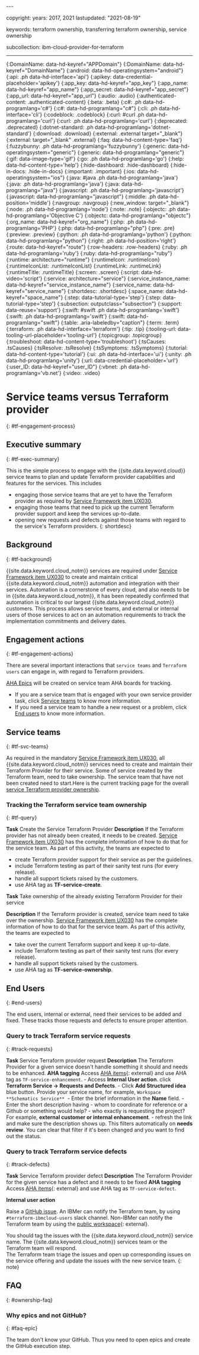 <staging>
---

copyright:
  years: 2017, 2021
lastupdated: "2021-08-19"

keywords: terraform ownership, transferring terraform ownership, service ownership

subcollection: ibm-cloud-provider-for-terraform

---

{:DomainName: data-hd-keyref="APPDomain"}
{:DomainName: data-hd-keyref="DomainName"}
{:android: data-hd-operatingsystem="android"}
{:api: .ph data-hd-interface='api'}
{:apikey: data-credential-placeholder='apikey'}
{:app_key: data-hd-keyref="app_key"}
{:app_name: data-hd-keyref="app_name"}
{:app_secret: data-hd-keyref="app_secret"}
{:app_url: data-hd-keyref="app_url"}
{:audio: .audio}
{:authenticated-content: .authenticated-content}
{:beta: .beta}
{:c#: .ph data-hd-programlang='c#'}
{:c#: data-hd-programlang="c#"}
{:cli: .ph data-hd-interface='cli'}
{:codeblock: .codeblock}
{:curl: #curl .ph data-hd-programlang='curl'}
{:curl: .ph data-hd-programlang='curl'}
{:deprecated: .deprecated}
{:dotnet-standard: .ph data-hd-programlang='dotnet-standard'}
{:download: .download}
{:external: .external target="_blank"}
{:external: target="_blank" .external}
{:faq: data-hd-content-type='faq'}
{:fuzzybunny: .ph data-hd-programlang='fuzzybunny'}
{:generic: data-hd-operatingsystem="generic"}
{:generic: data-hd-programlang="generic"}
{:gif: data-image-type='gif'}
{:go: .ph data-hd-programlang='go'}
{:help: data-hd-content-type='help'}
{:hide-dashboard: .hide-dashboard}
{:hide-in-docs: .hide-in-docs}
{:important: .important}
{:ios: data-hd-operatingsystem="ios"}
{:java: #java .ph data-hd-programlang='java'}
{:java: .ph data-hd-programlang='java'}
{:java: data-hd-programlang="java"}
{:javascript: .ph data-hd-programlang='javascript'}
{:javascript: data-hd-programlang="javascript"}
{:middle: .ph data-hd-position='middle'}
{:navgroup: .navgroup}
{:new_window: target="_blank"}
{:node: .ph data-hd-programlang='node'}
{:note: .note}
{:objectc: .ph data-hd-programlang='Objective C'}
{:objectc: data-hd-programlang="objectc"}
{:org_name: data-hd-keyref="org_name"}
{:php: .ph data-hd-programlang='PHP'}
{:php: data-hd-programlang="php"}
{:pre: .pre}
{:preview: .preview}
{:python: .ph data-hd-programlang='python'}
{:python: data-hd-programlang="python"}
{:right: .ph data-hd-position='right'}
{:route: data-hd-keyref="route"}
{:row-headers: .row-headers}
{:ruby: .ph data-hd-programlang='ruby'}
{:ruby: data-hd-programlang="ruby"}
{:runtime: architecture="runtime"}
{:runtimeIcon: .runtimeIcon}
{:runtimeIconList: .runtimeIconList}
{:runtimeLink: .runtimeLink}
{:runtimeTitle: .runtimeTitle}
{:screen: .screen}
{:script: data-hd-video='script'}
{:service: architecture="service"}
{:service_instance_name: data-hd-keyref="service_instance_name"}
{:service_name: data-hd-keyref="service_name"}
{:shortdesc: .shortdesc}
{:space_name: data-hd-keyref="space_name"}
{:step: data-tutorial-type='step'}
{:step: data-tutorial-type='step'} 
{:subsection: outputclass="subsection"}
{:support: data-reuse='support'}
{:swift: #swift .ph data-hd-programlang='swift'}
{:swift: .ph data-hd-programlang='swift'}
{:swift: data-hd-programlang="swift"}
{:table: .aria-labeledby="caption"}
{:term: .term}
{:terraform: .ph data-hd-interface='terraform'}
{:tip: .tip}
{:tooling-url: data-tooling-url-placeholder='tooling-url'}
{:topicgroup: .topicgroup}
{:troubleshoot: data-hd-content-type='troubleshoot'}
{:tsCauses: .tsCauses}
{:tsResolve: .tsResolve}
{:tsSymptoms: .tsSymptoms}
{:tutorial: data-hd-content-type='tutorial'}
{:ui: .ph data-hd-interface='ui'}
{:unity: .ph data-hd-programlang='unity'}
{:url: data-credential-placeholder='url'}
{:user_ID: data-hd-keyref="user_ID"}
{:vbnet: .ph data-hd-programlang='vb.net'}
{:video: .video}


# Service teams versus Terraform provider
{: #tf-engagement-process}


## Executive summary
{: #tf-exec-summary}

This is the simple process to engage with the {{site.data.keyword.cloud}} service teams to plan and update Terraform provider capabilities and features for the services. This includes 
- engaging those service teams that are yet to have the Terraform provider as required by [Service Framework item UX030](/docs/service-framework?topic=service-framework-one-cloud-3q20-updates#currency3q20-ux030-terraform-provider). 
- engaging those teams that need to pick up the current Terraform provider support and keep the services up-to-date.
- opening new requests and defects against those teams with regard to the service's Terraform providers.
{: shortdesc}

## Background
{: #tf-background}

{{site.data.keyword.cloud_notm}} services are required under [Service Framework item UX030](/docs/service-framework?topic=service-framework-one-cloud-3q20-updates#currency3q20-ux030-terraform-provider) to create and maintain critical {{site.data.keyword.cloud_notm}} automation and integration with their services. 
Automation is a cornerstone of every cloud, and also needs to be in {{site.data.keyword.cloud_notm}}, it has been repeatedly confirmed that automation is critical to our largest {{site.data.keyword.cloud_notm}} customers. This  process allows service teams, and external or internal users of those services to act on an automation requirements to track the implementation commitments and delivery dates.

## Engagement actions
{: #tf-engagement-actions}

There are several important interactions that `service teams` and `Terraform users` can engage in, with regard to Terraform providers. 

[AHA Epics](https://bigblue.aha.io/bookmarks/idea_grids/6978999499627562927/6978999940899169319) will be created on service team AHA boards for tracking.

- If you are a service team that is engaged with your own service provider task, click [Service teams](#tf-svc-teams) to know more information.
- If you need a service team to handle a new request or a problem, click [End users](#end-users) to know more information.

## Service teams
{: #tf-svc-teams}

As required in the mandatory [Service Framework item UX030](/docs/service-framework?topic=service-framework-one-cloud-3q20-updates#currency3q20-ux030-terraform-provider), all {{site.data.keyword.cloud_notm}} services need to create and maintain their Terraform Provider for their service. Some of service created by the Terraform team, need to take ownership. The service team that have not been created need to start.Here is the current tracking page for the overall [service Terraform provider ownership](/docs/ibm-cloud-provider-for-terraform?topic=ibm-cloud-provider-for-terraform-adopting-terraform-provider-in-the-service).

### Tracking the Terraform service team ownership
{: #tf-query}

**Task** Create the Service Terraform Provider
**Description** If the Terraform provider has not already been created, it needs to be created. [Service Framework item UX030](/docs/service-framework?topic=service-framework-one-cloud-3q20-updates#currency3q20-ux030-terraform-provider) has the complete information of how to do that for the service team. As part of this activity, the teams are expected to
- create Terraform provider support for their service as per the guidelines.
- include Terraform testing as part of their sanity test runs (for every release).
- handle all support tickets raised by the customers.
- use AHA tag as **TF-service-create**.

**Task** Take ownership of the already existing Terraform Provider for their service

**Description** If the Terraform provider is created, service team need to take over the ownership. [Service Framework item UX030](/docs/service-framework?topic=service-framework-one-cloud-3q20-updates#currency3q20-ux030-terraform-provider) has the complete information of how to do that for the service team. As part of this activity, the teams are expected to
- take over the current Terraform support and keep it up-to-date.
- include Terraform testing as part of their sanity test runs (for every release).
- handle all support tickets raised by the customers. 
- use AHA tag as **TF-service-ownership**.

## End Users
{: #end-users}

The end users, internal or external, need their services to be added and fixed. These tracks those requests and defects to ensure proper attention.

### Query to track Terraform service requests
{: #track-requests}

**Task** Service Terraform provider request
**Description** The Terraform Provider for a given service doesn't handle something it should and needs to be enhanced.
**AHA tagging** Access [AHA items](https://bigblue.aha.io/bookmarks/idea_grids/6978999499627562927/6978999940899169319){: external} and use AHA tag as `TF-service-enhancement`.
    - Access **Internal User action**. click  **Terraform Service -> Requests and Defects**.
    - Click **Add Structured idea** blue button. Provide your service name, for example, `Workspace **Schematics Service**` 
    - Enter the brief information in the **Name** field.
    - Enter the short description having
        - whom to coordinate for reference or a Github or something would help?
        - who exactly is requesting the project? For example, **external customer or internal enhancement**. 
        - refresh the link and make sure the description shows up. This filters automatically on **needs review**. You can clear that filter if it's been changed and you want to find out the status.

### Query to track Terraform service defects
{: #track-defects}

**Task** Service Terraform provider defect
**Description** The Terraform Provider for the given service has a defect and it needs to be fixed
**AHA tagging** Access [AHA items](https://bigblue.aha.io/bookmarks/idea_grids/6978999499627562927/6978999940899169319){: external} and use AHA tag as `TF-service-defect`.

**Internal user action**

Raise a [GitHub issue](https://github.com/IBM-Cloud/terraform-provider-ibm/issues). An IBMer can notify the Terraform team, by using  `#terraform-ibmcloud-users` slack channel. Non-IBMer can notify the Terraform team  by using the [public workspace](https://ibm-cloud-schematics.slack.com/archives/C4R15M6SZ.){: external}.

You should tag the issues with the {{site.data.keyword.cloud_notm}} service name. The {{site.data.keyword.cloud_notm}} services team or the Terraform team will respond.<br>
The Terraform team triage the issues and open up corresponding issues on the service offering and update the issues with the new service team.
{: note}

## FAQ
{: #ownership-faq}

### Why epics and not GitHub?
{: #faq-epic}

The team don't know your GitHub. Thus you need to open epics and create the GitHub execution step.

